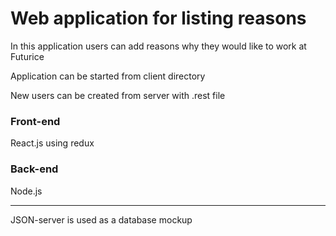 # Web application for listing reasons

In this application users can add reasons why they would like to work at Futurice

Application can be started from client directory

New users can be created from server with .rest file 

### Front-end
React.js using redux

### Back-end
Node.js

---

JSON-server is used as a database mockup


